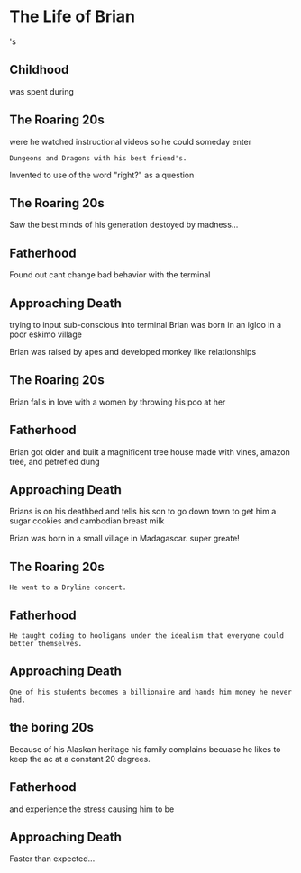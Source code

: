 # The Life of Brian
's
## Childhood

was spent during

## The Roaring 20s
were he watched instructional videos so he could someday enter

	Dungeons and Dragons with his best friend's.
Invented to use of the word "right?" as a question

## The Roaring 20s
Saw the best minds of his generation destoyed by madness...
## Fatherhood
Found out cant change bad behavior with the terminal

## Approaching Death
trying to input sub-conscious into terminal
	Brian was born in an igloo in a poor eskimo village

Brian was raised by apes and developed monkey like relationships

## The Roaring 20s
Brian falls in love with a women by throwing his poo at her

## Fatherhood
Brian got older and built a magnificent tree house made with vines, amazon tree, and petrefied dung

## Approaching Death
Brians is on his deathbed and tells his son to go down town to get him a sugar cookies and cambodian breast milk

Brian was born in a small village in Madagascar.
super greate!

## The Roaring 20s
	He went to a Dryline concert.

## Fatherhood
	He taught coding to hooligans under the idealism that everyone could better themselves.

## Approaching Death
	One of his students becomes a billionaire and hands him money he never had.

## the boring 20s
Because of his Alaskan heritage his family complains becuase he likes to keep the ac at a constant 20 degrees.

## Fatherhood
and experience the stress causing him to be

## Approaching Death
Faster than expected...
